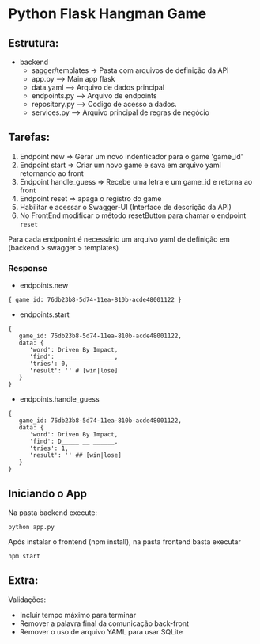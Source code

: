 # Python Flask Hangman Game

## Estrutura:
 - backend
    - sagger/templates -> Pasta com arquivos de definição da API
    - app.py --> Main app flask
    - data.yaml --> Arquivo de dados principal
    - endpoints.py --> Arquivo de endpoints
    - repository.py --> Codigo de acesso a dados.
    - services.py --> Arquivo principal de regras de negócio

## Tarefas:
1) Endpoint  new => Gerar um novo indenficador para o game 'game_id'
2) Endpoint start => Criar um novo game e sava em arquivo yaml retornando ao front
3) Endpoint handle_guess => Recebe uma letra e um game_id e retorna ao front
4) Endpoint reset => apaga o registro do game
5) Habilitar e acessar o Swagger-UI (Interface de descrição da API)
6) No FrontEnd modificar o método resetButton para chamar o endpoint `reset`

Para cada endponint é necessário um arquivo yaml de definição em (backend > swagger > templates)

### Response
   - endpoints.new
``` 
{ game_id: 76db23b8-5d74-11ea-810b-acde48001122 }
```

   - endpoints.start
``` 
{
   game_id: 76db23b8-5d74-11ea-810b-acde48001122,
   data: {
      'word': Driven By Impact,
      'find': ______ __ ______,
      'tries': 0,
      'result': '' # [win|lose]
   }
}
```
   - endpoints.handle_guess
``` 
{ 
   game_id: 76db23b8-5d74-11ea-810b-acde48001122,
   data: {
      'word': Driven By Impact,
      'find': D_____ __ ______,
      'tries': 1,
      'result': '' ## [win|lose]
   }
}
```


## Iniciando o App
Na pasta backend execute:
```
python app.py
```

Após instalar o frontend (npm install), na pasta frontend basta executar 

```
npm start
```

## Extra:
Validações:
   - Incluir tempo máximo para terminar
   - Remover a palavra final da comunicação back-front
   - Remover o uso de arquivo YAML para usar SQLite
